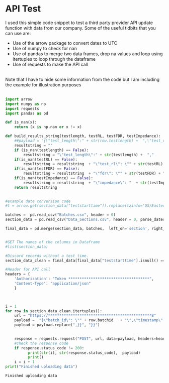 # API Test

I used this simple code snippet to test a third party provider API update function with data from our company.
Some of the useful tidbits that you can use are:<br>
-  Use of the arrow package to convert dates to UTC
-  Use of numpy to check for nan
-  Use of pandas to merge two data frames, drop na values and loop using itertuples to loop through the dataframe
-  Use of requests to make the API call
<br>
Note that I have to hide some information from the code but I am including the example for illustration purposes
<br>
<br>

```python
import arrow
import numpy as np
import requests
import pandas as pd

def is_nan(x):
    return (x is np.nan or x != x)

def build_results_string(testlength, testRL, testFDR, testImpedance):
    ##payload = "{\"test_length\":" + str(row.testlength) +  ",\"test_rl\": \"" + str(row.testRL) + "\",\"fdr\": \"" + str(row.testFDR) + "\",\"impedance\": "  + str(row.testImpedance) +  "}}"
    resultstring = ""
    if (is_nan(testlength) == False): 
        resultstring = "\"test_length\":" + str(testlength) +  ","
    if(is_nan(testRL) == False):
        resultstring = resultstring  + "\"test_rl\": \"" + str(testRL) + "\","
    if(is_nan(testFDR) == False):
        resultstring = resultstring  + "\"fdr\": \"" + str(testFDR) + "\","
    if(is_nan(testImpedance) == False):
        resultstring = resultstring  + "\"impedance\": "  + str(testImpedance) 
    return resultstring
  

#example date conversion code
#t = arrow.get(section_data["teststarttime"]).replace(tzinfo='US/Eastern').to('UTC').isoformat()

batches =  pd.read_csv("Batches.csv", header = 0)
section_data = pd.read_csv("Data_Sections.csv", header = 0, parse_dates=['teststarttime'])

final_data = pd.merge(section_data, batches,  left_on='section', right_on='batchname')


#GET The names of the columns in Dataframe
#list(section_data)

#Discard records without a test time.
section_data_clean = final_data[final_data["teststarttime"].isnull() == False]

#Header for API call
headers = {
    'Authorization': "Token ************************************",
    'Content-Type': "application/json"
    }
                                                  


i = 1
for row in section_data_clean.itertuples():
    url = "https://**********************************************8"
    payload =  "{\"batch_id\": \"" + row.batchid   + "\",\"timestamp\": \"" + str(arrow.get(row.teststarttime).replace(tzinfo='US/Eastern').to('UTC').isoformat()) + "\",\"results\": {" + build_results_string(row.testlength, row.testRL, row.testFDR, row.testImpedance) +  "}}"
    payload = payload.replace(",}}", "}}")
    

    response = requests.request("POST", url, data=payload, headers=headers)
    #check the response code
    if response.status_code != 200:
          print(str(i), str(response.status_code),  payload)
          print()
    i = i + 1
print("Finished uploading data")
```

    Finished uploading data
    
